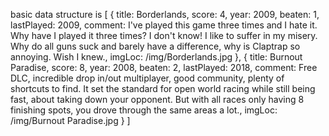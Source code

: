basic data structure is
[
{
title: Borderlands,
score: 4,
year: 2009,
beaten: 1,
lastPlayed: 2009,
comment: I've played this game three times and I hate it. Why have I played it three times? I don't know! I like to suffer in my misery. Why do all guns suck and barely have a difference, why is Claptrap so annoying. Wish I knew.,
imgLoc: /img/Borderlands.jpg
},
{
title: Burnout Paradise,
score: 8,
year: 2008,
beaten: 2,
lastPlayed: 2018,
comment: Free DLC, incredible drop in/out multiplayer, good community, plenty of shortcuts to find. It set the standard for open world racing while still being fast, about taking down your opponent. But with all races only having 8 finishing spots, you drove through the same areas a lot.,
imgLoc: /img/Burnout Paradise.jpg
}
]